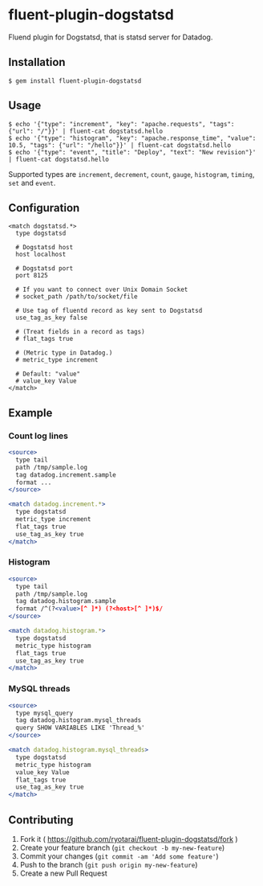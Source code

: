 # fluent-plugin-dogstatsd

Fluend plugin for Dogstatsd, that is statsd server for Datadog.

## Installation

    $ gem install fluent-plugin-dogstatsd

## Usage

```
$ echo '{"type": "increment", "key": "apache.requests", "tags": {"url": "/"}}' | fluent-cat dogstatsd.hello
$ echo '{"type": "histogram", "key": "apache.response_time", "value": 10.5, "tags": {"url": "/hello"}}' | fluent-cat dogstatsd.hello
$ echo '{"type": "event", "title": "Deploy", "text": "New revision"}' | fluent-cat dogstatsd.hello
```

Supported types are `increment`, `decrement`, `count`, `gauge`, `histogram`, `timing`, `set` and `event`.

## Configuration

```
<match dogstatsd.*>
  type dogstatsd

  # Dogstatsd host
  host localhost

  # Dogstatsd port
  port 8125

  # If you want to connect over Unix Domain Socket
  # socket_path /path/to/socket/file

  # Use tag of fluentd record as key sent to Dogstatsd
  use_tag_as_key false

  # (Treat fields in a record as tags)
  # flat_tags true

  # (Metric type in Datadog.)
  # metric_type increment

  # Default: "value"
  # value_key Value
</match>
```

## Example

### Count log lines

```apache
<source>
  type tail
  path /tmp/sample.log
  tag datadog.increment.sample
  format ...
</source>

<match datadog.increment.*>
  type dogstatsd
  metric_type increment
  flat_tags true
  use_tag_as_key true
</match>
```

### Histogram

```apache
<source>
  type tail
  path /tmp/sample.log
  tag datadog.histogram.sample
  format /^(?<value>[^ ]*) (?<host>[^ ]*)$/
</source>

<match datadog.histogram.*>
  type dogstatsd
  metric_type histogram
  flat_tags true
  use_tag_as_key true
</match>
```

### MySQL threads

```apache
<source>
  type mysql_query
  tag datadog.histogram.mysql_threads
  query SHOW VARIABLES LIKE 'Thread_%'
</source>

<match datadog.histogram.mysql_threads>
  type dogstatsd
  metric_type histogram
  value_key Value
  flat_tags true
  use_tag_as_key true
</match>
```

## Contributing

1. Fork it ( https://github.com/ryotarai/fluent-plugin-dogstatsd/fork )
2. Create your feature branch (`git checkout -b my-new-feature`)
3. Commit your changes (`git commit -am 'Add some feature'`)
4. Push to the branch (`git push origin my-new-feature`)
5. Create a new Pull Request
